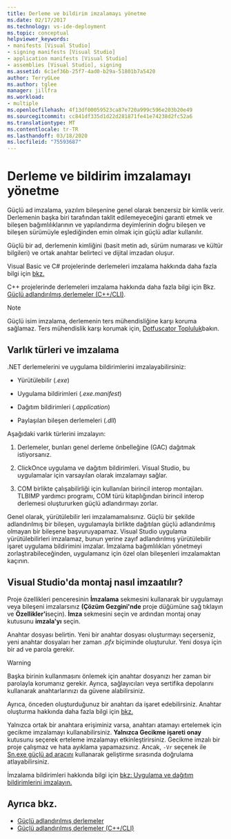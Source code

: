 ```yaml
---
title: Derleme ve bildirim imzalamayı yönetme
ms.date: 02/17/2017
ms.technology: vs-ide-deployment
ms.topic: conceptual
helpviewer_keywords:
- manifests [Visual Studio]
- signing manifests [Visual Studio]
- application manifests [Visual Studio]
- assemblies [Visual Studio], signing
ms.assetid: 6c1ef36b-25f7-4ad0-b29a-51801b7a5420
author: TerryGLee
ms.author: tglee
manager: jillfra
ms.workload:
- multiple
ms.openlocfilehash: 4f13df00059523ca87e720a999c596e203b20e49
ms.sourcegitcommit: cc841df335d1d22d281871fe41e74238d2fc52a6
ms.translationtype: MT
ms.contentlocale: tr-TR
ms.lasthandoff: 03/18/2020
ms.locfileid: "75593687"
---
```

# <a name="manage-assembly-and-manifest-signing"></a>Derleme ve bildirim imzalamayı yönetme

Güçlü ad imzalama, yazılım bileşenine genel olarak benzersiz bir kimlik verir. Derlemenin başka biri tarafından taklit edilemeyeceğini garanti etmek ve bileşen bağımlılıklarının ve yapılandırma deyimlerinin doğru bileşen ve bileşen sürümüyle eşlediğinden emin olmak için güçlü adlar kullanılır.

Güçlü bir ad, derlemenin kimliğini (basit metin adı, sürüm numarası ve kültür bilgileri) ve ortak anahtar belirteci ve dijital imzadan oluşur.

Visual Basic ve C# projelerinde derlemeleri imzalama hakkında daha fazla bilgi için [bkz.](/dotnet/framework/app-domains/create-and-use-strong-named-assemblies)

C++ projelerinde derlemeleri imzalama hakkında daha fazla bilgi için Bkz. [Güçlü adlandırılmış derlemeler (C++/CLI)](/cpp/dotnet/strong-name-assemblies-assembly-signing-cpp-cli).

> [!NOTE]
> Güçlü isim imzalama, derlemenin ters mühendisliğine karşı koruma sağlamaz. Ters mühendislik karşı korumak için, [Dotfuscator Topluluk](dotfuscator/index.md)bakın.

## <a name="asset-types-and-signing"></a>Varlık türleri ve imzalama

.NET derlemelerini ve uygulama bildirimlerini imzalayabilirsiniz:

- Yürütülebilir (*.exe*)

- Uygulama bildirimleri (*.exe.manifest*)

- Dağıtım bildirimleri (*.application*)

- Paylaşılan bileşen derlemeleri (*.dll*)

Aşağıdaki varlık türlerini imzalayın:

1. Derlemeler, bunları genel derleme önbelleğine (GAC) dağıtmak istiyorsanız.

2. ClickOnce uygulama ve dağıtım bildirimleri. Visual Studio, bu uygulamalar için varsayılan olarak imzalamayı sağlar.

3. COM birlikte çalışabilirliği için kullanılan birincil interop montajları. TLBIMP yardımcı programı, COM türü kitaplığından birincil interop derlemesi oluştururken güçlü adlandırmayı zorlar.

Genel olarak, yürütülebilir leri imzalamamalısınız. Güçlü bir şekilde adlandırılmış bir bileşen, uygulamayla birlikte dağıtılan güçlü adlandırılmış olmayan bir bileşene başvuruyapamaz. Visual Studio uygulama yürütülebilirleri imzalamaz, bunun yerine zayıf adlandırılmış yürütülebilir işaret uygulama bildirimini imzalar. İmzalama bağımlılıkları yönetmeyi zorlaştırabileceğinden, uygulamanız için özel olan bileşenleri imzalamaktan kaçının.

## <a name="how-to-sign-an-assembly-in-visual-studio"></a>Visual Studio'da montaj nasıl imzaatılır?

Proje özellikleri penceresinin **İmzalama** sekmesini kullanarak bir uygulamayı veya bileşeni imzalarsınız **(Çözüm Gezgini'nde** proje düğümüne sağ tıklayın ve **Özellikler'i**seçin). **İmza** sekmesini seçin ve ardından montaj onay kutusunu **imzala'yı** seçin.

Anahtar dosyası belirtin. Yeni bir anahtar dosyası oluşturmayı seçerseniz, yeni anahtar dosyaları her zaman *.pfx* biçiminde oluşturulur. Yeni dosya için bir ad ve parola gerekir.

> [!WARNING]
> Başka birinin kullanmasını önlemek için anahtar dosyanızı her zaman bir parolayla korumanız gerekir. Ayrıca, sağlayıcıları veya sertifika depolarını kullanarak anahtarlarınızı da güvene alabilirsiniz.

Ayrıca, önceden oluşturduğunuz bir anahtarı da işaret edebilirsiniz. Anahtar oluşturma hakkında daha fazla bilgi için [bkz.](/dotnet/framework/app-domains/how-to-create-a-public-private-key-pair)

Yalnızca ortak bir anahtara erişiminiz varsa, anahtarı atamayı ertelemek için gecikme imzalamayı kullanabilirsiniz. **Yalnızca Gecikme işareti onay** kutusunu seçerek erteleme imzalamayı etkinleştirirsiniz. Gecikme imzalı bir proje çalışmaz ve hata ayıklama yapamazsınız. Ancak, `-Vr` seçenek ile [Sn.exe güçlü ad aracını](/dotnet/framework/tools/sn-exe-strong-name-tool) kullanarak geliştirme sırasında doğrulama atlayabilirsiniz.

İmzalama bildirimleri hakkında bilgi için [bkz: Uygulama ve dağıtım bildirimlerini imzalayın.](../ide/how-to-sign-application-and-deployment-manifests.md)

## <a name="see-also"></a>Ayrıca bkz.

- [Güçlü adlandırılmış derlemeler](/dotnet/framework/app-domains/strong-named-assemblies)
- [Güçlü adlandırılmış derlemeler (C++/CLI)](/cpp/dotnet/strong-name-assemblies-assembly-signing-cpp-cli)
